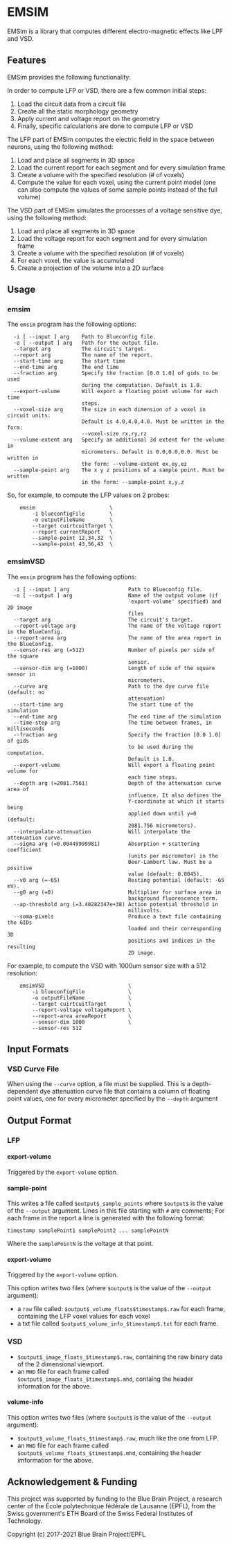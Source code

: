 # EMSIM

EMSim is a library that computes different electro-magnetic effects
like LPF and VSD.

## Features

EMSim provides the following functionality:

In order to compute LFP or VSD, there are a few common initial steps:

1. Load the circuit data from a circuit file
2. Create all the static morphology geometry
3. Apply current and voltage report on the geometry
4. Finally, specific calculations are done to compute LFP or VSD

The LFP part of EMSim computes the electric field in the space between neurons, using the following method:

1. Load and place all segments in 3D space
2. Load the current report for each segment and for every simulation frame
3. Create a volume with the specified resolution (# of voxels)
4. Compute the value for each voxel, using the current point model (one can also compute the values of some sample points instead of the full volume)

The VSD part of EMSim simulates the processes of a voltage sensitive dye, using the following method:

1. Load and place all segments in 3D space
2. Load the voltage report for each segment and for every simulation frame
3. Create a volume with the specified resolution (# of voxels)
4. For each voxel, the value is accumulated
5. Create a projection of the volume into a 2D surface

## Usage

### emsim
The `emsim` program has the following options:

```
  -i [ --input ] arg    Path to Blueconfig file.
  -o [ --output ] arg   Path for the output file.
  --target arg          The circuit's target.
  --report arg          The name of the report.
  --start-time arg      The start time
  --end-time arg        The end time
  --fraction arg        Specify the fraction [0.0 1.0] of gids to be used 
                        during the computation. Default is 1.0.
  --export-volume       Will export a floating point volume for each time 
                        steps.
  --voxel-size arg      The size in each dimension of a voxel in circuit units.
                        Default is 4.0,4.0,4.0. Must be written in the form: 
                        --voxel-size rx,ry,rz
  --volume-extent arg   Specify an additional 3d extent for the volume in 
                        micrometers. Default is 0.0,0.0,0.0. Must be written in
                        the form: --volume-extent ex,ey,ez
  --sample-point arg    The x y z positions of a sample point. Must be written 
                        in the form: --sample-point x,y,z
```

So, for example, to compute the LFP values on 2 probes:
```
    emsim                        \
        -i blueconfigFile        \
        -o outputFileName        \
        --target cuirtcuitTarget \
        --report currentReport   \
        --sample-point 12,34,32  \
        --sample-point 43,56,43  \
```

### emsimVSD

The `emsim` program has the following options:

```
  -i [ --input ] arg                   Path to Blueconfig file.
  -o [ --output ] arg                  Name of the output volume (if 
                                       'export-volume' specified) and 2D image 
                                       files
  --target arg                         The circuit's target.
  --report-voltage arg                 The name of the voltage report in the BlueConfig.
  --report-area arg                    The name of the area report in the BlueConfig.
  --sensor-res arg (=512)              Number of pixels per side of the square 
                                       sensor.
  --sensor-dim arg (=1000)             Length of side of the square sensor in 
                                       micrometers.
  --curve arg                          Path to the dye curve file (default: no 
                                       attenuation)
  --start-time arg                     The start time of the simulation
  --end-time arg                       The end time of the simulation
  --time-step arg                      The time between frames, in milliseconds
  --fraction arg                       Specify the fraction [0.0 1.0] of gids 
                                       to be used during the computation. 
                                       Default is 1.0.
  --export-volume                      Will export a floating point volume for 
                                       each time steps.
  --depth arg (=2081.7561)             Depth of the attenuation curve area of 
                                       influence. It also defines the 
                                       Y-coordinate at which it starts being 
                                       applied down until y=0 (default: 
                                       2081.756 micrometers).
  --interpolate-attenuation            Will interpolate the attenuation curve.
  --sigma arg (=0.00449999981)         Absorption + scattering coefficient 
                                       (units per micrometer) in the 
                                       Beer-Lambert law. Must be a positive 
                                       value (default: 0.0045).
  --v0 arg (=-65)                      Resting potential (default: -65 mV).
  --g0 arg (=0)                        Multiplier for surface area in 
                                       background fluorescence term.
  --ap-threshold arg (=3.40282347e+38) Action potential threshold in 
                                       millivolts.
  --soma-pixels                        Produce a text file containing the GIDs 
                                       loaded and their corresponding 3D 
                                       positions and indices in the resulting 
                                       2D image.
```

For example, to compute the VSD with 1000um sensor size with a 512 resolution:

```
    emsimVSD                           \
        -i blueconfigFile              \
        -o outputFileName              \
        --target cuirtcuitTarget       \
        --report-voltage voltageReport \
        --report-area areaReport       \
        --sensor-dim 1000              \
        --sensor-res 512
```

## Input Formats

###  VSD Curve File

When using the `--curve` option, a file must be supplied.
This is a depth-dependent dye attenuation curve file that contains a column of floating point values, one for every micrometer specified by the `--depth` argument


## Output Format

### LFP

#### export-volume
Triggered by the `export-volume` option.

#### sample-point

This writes a file called `$output$_sample_points` where `$output$` is the value of the `--output` argument.
Lines in this file starting with `#` are comments;
For each frame in the report a line is generated with the following format:

```
timestamp samplePoint1 samplePoint2 ... samplePointN
```

Where the `samplePointN` is the voltage at that point.

#### export-volume
Triggered by the `export-volume` option.

This option writes two files (where `$output$` is the value of the `--output` argument):
* a `raw` file called: `$output$_volume_floats$timestamp$.raw` for each frame, containing the LFP voxel values for each voxel
* a txt file called `$output$_volume_info_$timestamp$.txt` for each frame.

### VSD 

* `$output$_image_floats_$timestamp$.raw`, containing the raw binary data of the 2 dimensional viewport.
* an `MHD` file for each frame called `$output$_image_floats_$timestamp$.mhd`, containg the header information for the above.

#### volume-info
This option writes two files (where `$output$` is the value of the `--output` argument):
* `$output$_volume_floats_$timestamp$.raw`, much like the one from LFP.
* an `MHD` file for each frame called `$output$_volume_floats_$timestamp$.mhd`, containing the header imformation for the above.

## Acknowledgement & Funding

This project was supported by funding to the Blue Brain Project, a research
center of the École polytechnique fédérale de Lausanne (EPFL), from the Swiss
government's ETH Board of the Swiss Federal Institutes of Technology.

Copyright (c) 2017-2021 Blue Brain Project/EPFL
